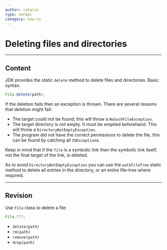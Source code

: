 ```yaml
---
author: catalin
type: normal
category: how-to
---
```


# Deleting files and directories


---

## Content

JDK provides the static `delete` method to delete files and directories.
Basic syntax:

```java
File.delete(path);

```

If the deletion fails then an exception is thrown. There are several reasons that deletion might fail:

- The target could not be found; this will throw a `NoSuchFileException`.
- The target directory is not empty. It must be emptied beforehand. This will throw a `DirectoryNotEmptyException`.
- The program did not have the correct permissions to delete the file, this can be found by catching all `IOException`s.

Keep in mind that if the `file` is a symbolic link then the symbolic link itself, not the final target of the link, is deleted.

As to avoid `DirectoryNotEmptyException` you can use the `walkFileTree` static method to delete  all entries in the directory, or an entire file-tree where required.


---

## Revision

Use `File` class to delete a file:

```java
File.???;
```

- `delete(path)` 
- `rm(path)` 
- `remove(path)` 
- `drop(path)`
